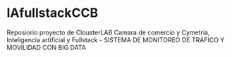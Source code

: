 # IAfullstackCCB
 Reposiorio proyecto de ClousterLAB Camara de comercio y Cymetria, Inteligencia artificial y Fullstack - SISTEMA DE MONITOREO DE TRÁFICO  Y MOVILIDAD CON BIG DATA
